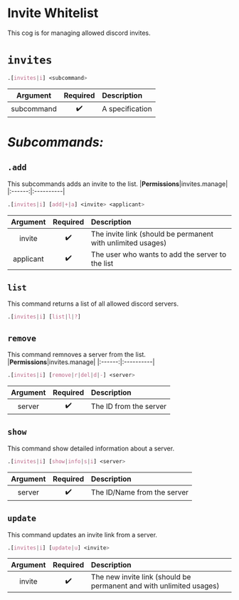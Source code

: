 # Invite Whitelist

This cog is for managing allowed discord invites.

# `invites`

```css
.[invites|i] <subcommand>
```
|Argument|Required|Description|
|:------:|:------:|:----------|
|subcommand|:heavy_check_mark:|A specification|

# *Subcommands:*

## `.add`
This subcommands adds an invite to the list.
|**Permissions**|invites.manage|
|:------:|:----------|
```css
.[invites|i] [add|+|a] <invite> <applicant>
```

|Argument|Required|Description|
|:------:|:------:|:----------|
|invite|:heavy_check_mark:|The invite link (should be permanent with unlimited usages)|
|applicant|:heavy_check_mark:|The user who wants to add the server to the list|

## `list`
This command returns a list of all allowed discord servers.
```css
.[invites|i] [list|l|?]
```

## `remove`
This command remnoves a server from the list.
|**Permissions**|invites.manage|
|:------:|:----------|
```css
.[invites|i] [remove|r|del|d|-] <server>
```

|Argument|Required|Description|
|:------:|:------:|:----------|
|server|:heavy_check_mark:|The ID from the server|

## `show`
This command show detailed information about a server.

```css
.[invites|i] [show|info|s|i] <server>
```
|Argument|Required|Description|
|:------:|:------:|:----------|
|server|:heavy_check_mark:|The ID/Name from the server|

## `update`
This command updates an invite link from a server.
```css
.[invites|i] [update|u] <invite>
```

|Argument|Required|Description|
|:------:|:------:|:----------|
|invite|:heavy_check_mark:|The new invite link (should be permanent and with unlimited usages)|
